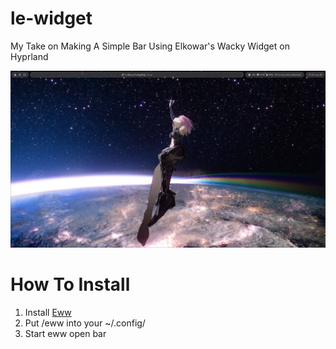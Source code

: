 # le-widget

My Take on Making A Simple Bar Using Elkowar's Wacky Widget on Hyprland

<img src="showcase.png">

# How To Install

  1. Install [Eww](https://github.com/elkowar/eww/)
  2. Put /eww into your ~/.config/
  3. Start eww open bar
